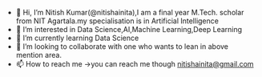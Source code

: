 - 👋 Hi, I’m Nitish Kumar(@nitishainita),I am a final year M.Tech. scholar from NIT Agartala.my specialisation is in Artificial Intelligence
- 👀 I’m interested in Data Science,AI,Machine Learning,Deep Learning
- 🌱 I’m currently learning Data Science
- 💞️ I’m looking to collaborate with one who wants to lean in above mention area.
- 📫 How to reach me ->you can reach me though nitishainita@gmail.com

<!---
nitishainita/nitishainita is a ✨ special ✨ repository because its `README.md` (this file) appears on your GitHub profile.
You can click the Preview link to take a look at your changes.
--->
